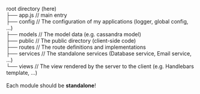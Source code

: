 root directory (here) <br>
├── app.js // main entry <br>
├── config // The configuration of my applications (logger, global config, ...) <br>
├── models // The model data (e.g. cassandra model) <br>
├── public // The public directory (client-side code) <br>
├── routes // The route definitions and implementations <br>
├── services // The standalone services (Database service, Email service, ...) <br>
└── views // The view rendered by the server to the client (e.g. Handlebars template, ...) <br>
<br>
Each module should be <b>standalone</b>!